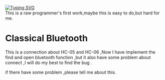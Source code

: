[![Typing SVG](https://readme-typing-svg.demolab.com?font=Fira+Code&pause=1000&width=435&lines=Hello+this+is+my+classical+bluetooth+demo)](https://git.io/typing-svg)   
This is a raw programmer's first work,maybe this is easy to do,but hard for me.


# Classical Bluetooth

 This is a connection about HC-05 and HC-06 ,Now I have implement the find and open bluetooth function ,but it also have some problem about connect ,I will do my best to find the bug .

if there have some problem ,please tell me about this.
